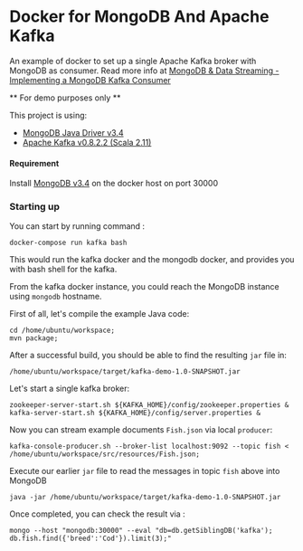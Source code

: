 # Docker for MongoDB And Apache Kafka
An example of docker to set up a single Apache Kafka broker with MongoDB as consumer. 
Read more info at [MongoDB & Data Streaming - Implementing a MongoDB Kafka Consumer](https://www.mongodb.com/blog/post/mongodb-and-data-streaming-implementing-a-mongodb-kafka-consumer)

** For demo purposes only ** 

This project is using: 

* [MongoDB Java Driver v3.4](http://mongodb.github.io/mongo-java-driver/3.4/)
* [Apache Kafka v0.8.2.2 (Scala 2.11)](https://www.apache.org/dyn/closer.cgi?path=/kafka/0.8.2.2/kafka_2.11-0.8.2.2.tgz)

#### Requirement

Install [MongoDB v3.4](https://www.mongodb.com/mongodb-3.4) on the docker host on port 30000

### Starting up

You can start by running command :

```
docker-compose run kafka bash
```

This would run the kafka docker and the mongodb docker, and provides you with bash shell for the kafka.

From the kafka docker instance, you could reach the MongoDB instance using `mongodb` hostname.

First of all, let's compile the example Java code: 

```
cd /home/ubuntu/workspace; 
mvn package; 
```

After a successful build, you should be able to find the resulting `jar` file in:

```
/home/ubuntu/workspace/target/kafka-demo-1.0-SNAPSHOT.jar
```


Let's start a single kafka broker:

```
zookeeper-server-start.sh ${KAFKA_HOME}/config/zookeeper.properties &
kafka-server-start.sh ${KAFKA_HOME}/config/server.properties &
```

Now you can stream example documents `Fish.json` via local `producer`: 
```
kafka-console-producer.sh --broker-list localhost:9092 --topic fish < /home/ubuntu/workspace/src/resources/Fish.json;
```

Execute our earlier `jar` file to read the messages in topic `fish` above into MongoDB

```
java -jar /home/ubuntu/workspace/target/kafka-demo-1.0-SNAPSHOT.jar
```

Once completed, you can check the result via : 

```
mongo --host "mongodb:30000" --eval "db=db.getSiblingDB('kafka'); db.fish.find({'breed':'Cod'}).limit(3);"
```